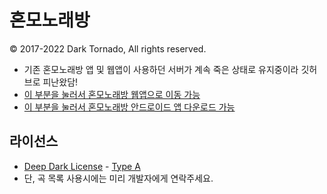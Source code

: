 # 혼모노래방
© 2017-2022 Dark Tornado, All rights reserved.

* 기존 혼모노래방 앱 및 웹앱이 사용하던 서버가 계속 죽은 상태로 유지중이라 깃허브로 피난왔담!
* [이 부분을 눌러서 혼모노래방 웹앱으로 이동 가능](https://darktornado.github.io/AnimeSongNumber/)
* [이 부분을 눌러서 혼모노래방 안드로이드 앱 다운로드 가능](https://play.google.com/store/apps/details?id=com.darktornado.animesongnumber)

## 라이선스
* [Deep Dark License](https://github.com/DarkTornado/DeepDarkLicense) - [Type A](LICENSE.md)
* 단, 곡 목록 사용시에는 미리 개발자에게 연락주세요.
